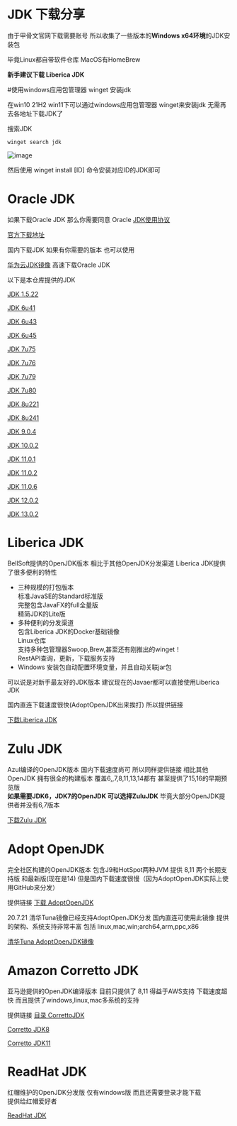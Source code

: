# JDK 下载分享

由于甲骨文官网下载需要账号 所以收集了一些版本的**Windows x64环境**的JDK安装包

毕竟Linux都自带软件仓库 MacOS有HomeBrew

**新手建议下载 Liberica JDK**

#使用windows应用包管理器 winget 安装jdk

在win10 21H2 win11下可以通过windows应用包管理器 winget来安装jdk
无需再去各地址下载JDK了

搜索JDK
```shell
winget search jdk
```
![image](https://user-images.githubusercontent.com/20179864/160649271-31dba968-ef84-4300-a4fc-936b6331c754.png)


然后使用 winget install [ID] 命令安装对应ID的JDK即可

# Oracle JDK

如果下载Oracle JDK 那么你需要同意 Oracle [JDK使用协议][1]

[官方下载地址](https://www.oracle.com/java/technologies/javase-downloads.html)

国内下载JDK 如果有你需要的版本 也可以使用 

[华为云JDK镜像][2] 高速下载Oracle JDK

以下是本仓库提供的JDK

[JDK 1.5.22](https://github.com/LilithBristol/javajdkforwinx64/releases/tag/JDK1.5.22)

[JDK 6u41](https://github.com/LilithBristol/javajdkforwinx64/releases/tag/JDK1.6.41)

[JDK 6u43](https://github.com/LilithBristol/javajdkforwinx64/releases/tag/JDK1.6.43)

[JDK 6u45](https://github.com/LilithBristol/javajdkforwinx64/releases/tag/JDK1.6.45)

[JDK 7u75](https://github.com/LilithBristol/javajdkforwinx64/releases/tag/JDK1.7.75)

[JDK 7u76](https://github.com/LilithBristol/javajdkforwinx64/releases/tag/JDK1.7.76)

[JDK 7u79](https://github.com/LilithBristol/javajdkforwinx64/releases/tag/JDK1.7.79)

[JDK 7u80](https://github.com/LilithBristol/javajdkforwinx64/releases/tag/JDK1.7.80)

[JDK 8u221](https://github.com/LilithBristol/javajdkforwinx64/releases/tag/JDK8.221)

[JDK 8u241](https://github.com/LilithBristol/javajdkforwinx64/releases/tag/JDK8.241)

[JDK 9.0.4](https://github.com/LilithBristol/javajdkforwinx64/releases/tag/JDK9.0.4)

[JDK 10.0.2](https://github.com/LilithBristol/javajdkforwinx64/releases/tag/JDK10.0.2)

[JDK 11.0.1](https://github.com/LilithBristol/javajdkforwinx64/releases/tag/JDK11.0.1)

[JDK 11.0.2](https://github.com/LilithBristol/javajdkforwinx64/releases/tag/JDK11.0.2)

[JDK 11.0.6](https://github.com/LilithBristol/javajdkforwinx64/releases/tag/JDK11.0.6)

[JDK 12.0.2](https://github.com/LilithBristol/javajdkforwinx64/releases/tag/JDK12.0.2)

[JDK 13.0.2](https://github.com/LilithBristol/javajdkforwinx64/releases/tag/JDK13.0.2)

# Liberica JDK

BellSoft提供的OpenJDK版本 
相比于其他OpenJDK分发渠道
Liberica JDK提供了很多便利的特性
- 三种规模的打包版本  
  标准JavaSE的Standard标准版  
  完整包含JavaFX的full全量版  
  精简JDK的Lite版  
- 多种便利的分发渠道  
  包含Liberica JDK的Docker基础镜像  
  Linux仓库  
  支持多种包管理器Swoop,Brew,甚至还有刚推出的winget！  
  RestAPI查询，更新，下载服务支持  
- Windows 安装包自动配置环境变量，并且自动关联jar包  

可以说是对新手最友好的JDK版本
建议现在的Javaer都可以直接使用Liberica JDK

国内直连下载速度很快(AdoptOpenJDK出来挨打) 所以提供链接

[下载Liberica JDK](https://bell-sw.com/)

# Zulu JDK

Azul编译的OpenJDK版本
国内下载速度尚可 所以同样提供链接
相比其他OpenJDK 拥有很全的构建版本
覆盖6,,7,8,11,13,14都有 甚至提供了15,16的早期预览版  
**如果需要JDK6，JDK7的OpenJDK 可以选择ZuluJDK**
毕竟大部分OpenJDK提供者并没有6,7版本

[下载Zulu JDK](https://www.azul.com/downloads/zulu-community/?&architecture=x86-64-bit&package=jdk#)

# Adopt OpenJDK

完全社区构建的OpenJDK版本 包含J9和HotSpot两种JVM
提供 8,11 两个长期支持版 和最新版(现在是14)
但是国内下载速度很慢（因为AdoptOpenJDK实际上使用GitHub来分发）

提供链接
[下载 AdoptOpenJDK](https://adoptopenjdk.net/?variant=openjdk8&jvmVariant=hotspot)

20.7.21 清华Tuna镜像已经支持AdoptOpenJDK分发 国内直连可使用此镜像 提供的架构、系统支持非常丰富
包括 linux,mac,win;arch64,arm,ppc,x86

[清华Tuna AdoptOpenJDK镜像](https://mirrors.tuna.tsinghua.edu.cn/AdoptOpenJDK/)


# Amazon Corretto JDK

亚马逊提供的OpenJDK编译版本 目前只提供了 8,11
得益于AWS支持 下载速度超快
而且提供了windows,linux,mac多系统的支持

提供链接
[目录 CorrettoJDK](https://docs.aws.amazon.com/corretto/index.html)

[Corretto JDK8](https://docs.aws.amazon.com/corretto/latest/corretto-8-ug/downloads-list.html)

[Corretto JDK11](https://docs.aws.amazon.com/corretto/latest/corretto-11-ug/downloads-list.html)

# ReadHat JDK
红帽维护的OpenJDK分发版 仅有windows版 而且还需要登录才能下载  
提供给红帽爱好者  

[ReadHat JDK](https://developers.redhat.com/products/openjdk/download)

[1]:https://www-sites.oracle.com/downloads/licenses/javase-license1.html#licenseContent
[2]:https://repo.huaweicloud.com/java/jdk/
